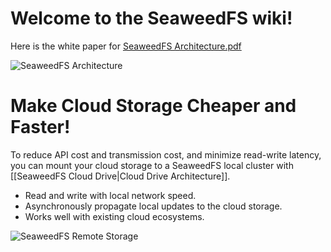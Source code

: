 # Welcome to the SeaweedFS wiki!

Here is the white paper for [SeaweedFS Architecture.pdf](SeaweedFS_Architecture.pdf)

![SeaweedFS Architecture](https://raw.githubusercontent.com/seaweedfs/seaweedfs/master/note/SeaweedFS_Architecture.png)

# Make Cloud Storage Cheaper and Faster!

To reduce API cost and transmission cost, and minimize read-write latency, you can mount your cloud storage to a SeaweedFS local cluster with [[SeaweedFS Cloud Drive|Cloud Drive Architecture]].

* Read and write with local network speed. 
* Asynchronously propagate local updates to the cloud storage.
* Works well with existing cloud ecosystems.

![SeaweedFS Remote Storage](https://raw.githubusercontent.com/seaweedfs/seaweedfs/master/note/SeaweedFS_RemoteMount.png)
